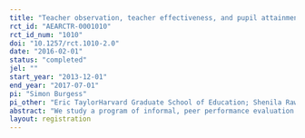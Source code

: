 ```yaml
---
title: "Teacher observation, teacher effectiveness, and pupil attainment: An RCT in England’s secondary schools"
rct_id: "AEARCTR-0001010"
rct_id_num: "1010"
doi: "10.1257/rct.1010-2.0"
date: "2016-02-01"
status: "completed"
jel: ""
start_year: "2013-12-01"
end_year: "2017-07-01"
pi: "Simon Burgess"
pi_other: "Eric TaylorHarvard Graduate School of Education; Shenila Rawal"
abstract: "We study a program of informal, peer performance evaluation among classroom teachers who work in the same school. Maths and English teachers who teach these subjects in years 10 and 11 in “treatment” schools, all of which are secondary schools in areas of high deprivation in England, are asked to implement a program of peer observation for a period of two school years. The experiment is designed to estimate the effect of peer observation on teacher performance in the classroom, as measured by teachers’ contributions to student achievement and attainment, and by teachers’ observed teaching practices. The experiment is also designed to estimate different effects for teachers who are the “observer” and teachers who are the “observee”, and the influence of the frequency of observations. Observer teachers conduct an observation of their peer observee teacher and provide an evaluation; observers assign scores on specific skills using a structured rubric. However, the program is not a formal evaluation; there are no formal incentives or stakes attached to the scores."
layout: registration
---
```


